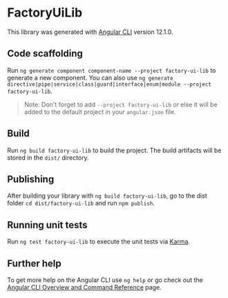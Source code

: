 # FactoryUiLib

This library was generated with [Angular CLI](https://github.com/angular/angular-cli) version 12.1.0.

## Code scaffolding

Run `ng generate component component-name --project factory-ui-lib` to generate a new component. You can also use `ng generate directive|pipe|service|class|guard|interface|enum|module --project factory-ui-lib`.
> Note: Don't forget to add `--project factory-ui-lib` or else it will be added to the default project in your `angular.json` file. 

## Build

Run `ng build factory-ui-lib` to build the project. The build artifacts will be stored in the `dist/` directory.

## Publishing

After building your library with `ng build factory-ui-lib`, go to the dist folder `cd dist/factory-ui-lib` and run `npm publish`.

## Running unit tests

Run `ng test factory-ui-lib` to execute the unit tests via [Karma](https://karma-runner.github.io).

## Further help

To get more help on the Angular CLI use `ng help` or go check out the [Angular CLI Overview and Command Reference](https://angular.io/cli) page.
